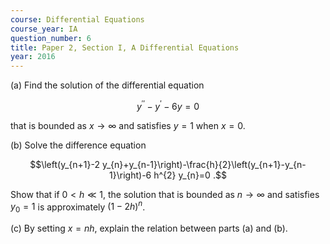 ```yaml
---
course: Differential Equations
course_year: IA
question_number: 6
title: Paper 2, Section I, A Differential Equations
year: 2016
---
```




(a) Find the solution of the differential equation

$$y^{\prime \prime}-y^{\prime}-6 y=0$$

that is bounded as $x \rightarrow \infty$ and satisfies $y=1$ when $x=0$.

(b) Solve the difference equation

$$\left(y_{n+1}-2 y_{n}+y_{n-1}\right)-\frac{h}{2}\left(y_{n+1}-y_{n-1}\right)-6 h^{2} y_{n}=0 .$$

Show that if $0<h \ll 1$, the solution that is bounded as $n \rightarrow \infty$ and satisfies $y_{0}=1$ is approximately $(1-2 h)^{n}$.

(c) By setting $x=n h$, explain the relation between parts (a) and (b).